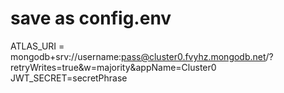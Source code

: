 # save as config.env
ATLAS_URI = mongodb+srv://username:pass@cluster0.fvyhz.mongodb.net/?retryWrites=true&w=majority&appName=Cluster0
JWT_SECRET=secretPhrase